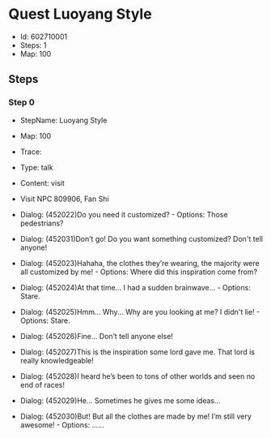 # Quest Luoyang Style

- Id: 602710001
- Steps: 1
- Map: 100

## Steps

### Step 0
- StepName:  Luoyang Style
- Map:  100
- Trace:  
- Type:  talk
- Content:  visit
- Visit NPC 809906, Fan Shi

- Dialog: (452022)Do you need it customized? - Options: Those pedestrians?
- Dialog: (452031)Don’t go! Do you want something customized? Don't tell anyone!
- Dialog: (452023)Hahaha, the clothes they’re wearing, the majority were all customized by me! - Options: Where did this inspiration come from?
- Dialog: (452024)At that time... I had a sudden brainwave... - Options: Stare.
- Dialog: (452025)Hmm... Why... Why are you looking at me? I didn't lie! - Options: Stare.
- Dialog: (452026)Fine... Don’t tell anyone else!
- Dialog: (452027)This is the inspiration some lord gave me. That lord is really knowledgeable!
- Dialog: (452028)I heard he’s been to tons of other worlds and seen no end of races!
- Dialog: (452029)He... Sometimes he gives me some ideas...
- Dialog: (452030)But! But all the clothes are made by me! I’m still very awesome! - Options: ……


